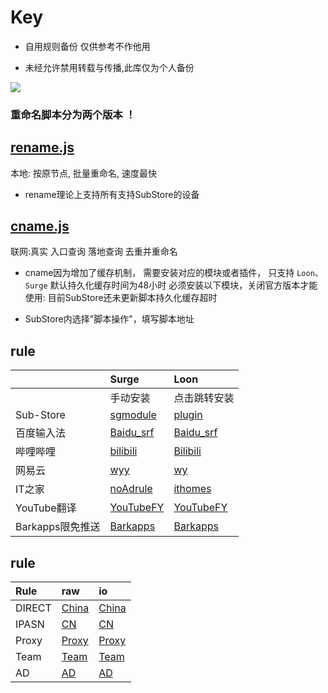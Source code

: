 # Key
* 自用规则备份 仅供参考不作他用

* 未经允许禁用转载与传播,此库仅为个人备份

![](http://profile-counter.glitch.me/keywos/count.svg)
### 重命名脚本分为两个版本 ！
## [rename.js](https://keywos.cf/rename.js) 
本地: 按原节点, 批量重命名, 速度最快
* rename理论上支持所有支持SubStore的设备
###  
## [cname.js](https://keywos.cf/cname.js) 
联网:真实 入口查询 落地查询 去重并重命名

* cname因为增加了缓存机制， 需要安装对应的模块或者插件， 只支持
`Loon`、 `Surge` 默认持久化缓存时间为48小时 必须安装以下模块，关闭官方版本才能使用: 目前SubStore还未更新脚本持久化缓存超时

* SubStore内选择"脚本操作"，填写脚本地址


## rule

|   | Surge | Loon |
| :-----| :-----| :-----|
|   | 手动安装 | 点击跳转安装 |
| Sub-Store | [sgmodule](https://raw.githubusercontent.com/Keywos/rule/main/Sub-Store/Sub-Store.sgmodule) | [plugin](https://www.nsloon.com/openloon/import?plugin=https://raw.githubusercontent.com/Keywos/rule/main/Sub-Store/Sub-Store.plugin) |
| 百度输入法 | [Baidu_srf](https://raw.githubusercontent.com/Keywos/rule/main/module/Baidu_srf.sgmodule) | [Baidu_srf](https://www.nsloon.com/openloon/import?plugin=https://raw.githubusercontent.com/Keywos/rule/main/loon/Baidu_srf.plugin) |
| 哔哩哔哩 | [bilibili](https://raw.githubusercontent.com/Keywos/rule/main/module/bilibili.sgmodule) | [Bilibili](https://www.nsloon.com/openloon/import?plugin=https://raw.githubusercontent.com/Keywos/rule/main/loon/Bilibili.plugin) |
| 网易云 | [wyy](https://raw.githubusercontent.com/Keywos/rule/main/module/wyy.sgmodule) | [wy](https://www.nsloon.com/openloon/import?plugin=https://raw.githubusercontent.com/Keywos/rule/main/loon/wy.plugin) |
| IT之家 | [noAdrule](https://raw.githubusercontent.com/Keywos/rule/main/module/noAdrule.sgmodule) | [ithomes](https://www.nsloon.com/openloon/import?plugin=https://raw.githubusercontent.com/Keywos/rule/main/loon/ithomes.plugin) |
| YouTube翻译 | [YouTubeFY](https://raw.githubusercontent.com/Keywos/rule/main/module/YouTubeFY.sgmodule) | [YouTubeFY](https://www.nsloon.com/openloon/import?plugin=https://raw.githubusercontent.com/Keywos/rule/main/loon/YouTubeFY.plugin) |
| Barkapps限免推送 | [Barkapps](https://raw.githubusercontent.com/Keywos/rule/main/module/Barkapps.sgmodule) | [Barkapps](https://www.nsloon.com/openloon/import?plugin=https://raw.githubusercontent.com/Keywos/rule/main/loon/Barkapps.plugin) |

## rule

| Rule | raw | io |
| :-----| :-----| :-----|
| DIRECT | [China](https://raw.githubusercontent.com/Keywos/rule/main/cn.list) | [China](https://keywos.github.io/rule/cn.list) |
| IPASN | [CN](https://raw.githubusercontent.com/Keywos/rule/main/asn.list) | [CN](https://keywos.github.io/rule/asn.list) |
| Proxy | [Proxy](https://raw.githubusercontent.com/Keywos/rule/main/us.list) | [Proxy](https://keywos.github.io/rule/us.list) |
| Team | [Team](https://raw.githubusercontent.com/Keywos/rule/main/gpt.list) | [Team](https://keywos.github.io/rule/gpt.list) |
| AD | [AD](https://raw.githubusercontent.com/Keywos/rule/main/ad.list) | [AD](https://keywos.github.io/rule/ad.list) | 